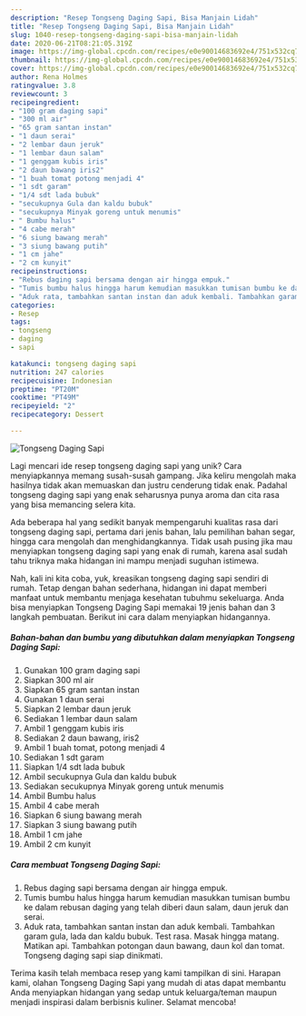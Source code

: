 ```yaml
---
description: "Resep Tongseng Daging Sapi, Bisa Manjain Lidah"
title: "Resep Tongseng Daging Sapi, Bisa Manjain Lidah"
slug: 1040-resep-tongseng-daging-sapi-bisa-manjain-lidah
date: 2020-06-21T08:21:05.319Z
image: https://img-global.cpcdn.com/recipes/e0e90014683692e4/751x532cq70/tongseng-daging-sapi-foto-resep-utama.jpg
thumbnail: https://img-global.cpcdn.com/recipes/e0e90014683692e4/751x532cq70/tongseng-daging-sapi-foto-resep-utama.jpg
cover: https://img-global.cpcdn.com/recipes/e0e90014683692e4/751x532cq70/tongseng-daging-sapi-foto-resep-utama.jpg
author: Rena Holmes
ratingvalue: 3.8
reviewcount: 3
recipeingredient:
- "100 gram daging sapi"
- "300 ml air"
- "65 gram santan instan"
- "1 daun serai"
- "2 lembar daun jeruk"
- "1 lembar daun salam"
- "1 genggam kubis iris"
- "2 daun bawang iris2"
- "1 buah tomat potong menjadi 4"
- "1 sdt garam"
- "1/4 sdt lada bubuk"
- "secukupnya Gula dan kaldu bubuk"
- "secukupnya Minyak goreng untuk menumis"
- " Bumbu halus"
- "4 cabe merah"
- "6 siung bawang merah"
- "3 siung bawang putih"
- "1 cm jahe"
- "2 cm kunyit"
recipeinstructions:
- "Rebus daging sapi bersama dengan air hingga empuk."
- "Tumis bumbu halus hingga harum kemudian masukkan tumisan bumbu ke dalam rebusan daging yang telah diberi daun salam, daun jeruk dan serai."
- "Aduk rata, tambahkan santan instan dan aduk kembali. Tambahkan garam gula, lada dan kaldu bubuk. Test rasa. Masak hingga matang. Matikan api. Tambahkan potongan daun bawang, daun kol dan tomat. Tongseng daging sapi siap dinikmati."
categories:
- Resep
tags:
- tongseng
- daging
- sapi

katakunci: tongseng daging sapi 
nutrition: 247 calories
recipecuisine: Indonesian
preptime: "PT20M"
cooktime: "PT49M"
recipeyield: "2"
recipecategory: Dessert

---
```



![Tongseng Daging Sapi](https://img-global.cpcdn.com/recipes/e0e90014683692e4/751x532cq70/tongseng-daging-sapi-foto-resep-utama.jpg)

Lagi mencari ide resep tongseng daging sapi yang unik? Cara menyiapkannya memang susah-susah gampang. Jika keliru mengolah maka hasilnya tidak akan memuaskan dan justru cenderung tidak enak. Padahal tongseng daging sapi yang enak seharusnya punya aroma dan cita rasa yang bisa memancing selera kita.

Ada beberapa hal yang sedikit banyak mempengaruhi kualitas rasa dari tongseng daging sapi, pertama dari jenis bahan, lalu pemilihan bahan segar, hingga cara mengolah dan menghidangkannya. Tidak usah pusing jika mau menyiapkan tongseng daging sapi yang enak di rumah, karena asal sudah tahu triknya maka hidangan ini mampu menjadi suguhan istimewa.




Nah, kali ini kita coba, yuk, kreasikan tongseng daging sapi sendiri di rumah. Tetap dengan bahan sederhana, hidangan ini dapat memberi manfaat untuk membantu menjaga kesehatan tubuhmu sekeluarga. Anda bisa menyiapkan Tongseng Daging Sapi memakai 19 jenis bahan dan 3 langkah pembuatan. Berikut ini cara dalam menyiapkan hidangannya.

<!--inarticleads1-->

##### Bahan-bahan dan bumbu yang dibutuhkan dalam menyiapkan Tongseng Daging Sapi:

1. Gunakan 100 gram daging sapi
1. Siapkan 300 ml air
1. Siapkan 65 gram santan instan
1. Gunakan 1 daun serai
1. Siapkan 2 lembar daun jeruk
1. Sediakan 1 lembar daun salam
1. Ambil 1 genggam kubis iris
1. Sediakan 2 daun bawang, iris2
1. Ambil 1 buah tomat, potong menjadi 4
1. Sediakan 1 sdt garam
1. Siapkan 1/4 sdt lada bubuk
1. Ambil secukupnya Gula dan kaldu bubuk
1. Sediakan secukupnya Minyak goreng untuk menumis
1. Ambil  Bumbu halus
1. Ambil 4 cabe merah
1. Siapkan 6 siung bawang merah
1. Siapkan 3 siung bawang putih
1. Ambil 1 cm jahe
1. Ambil 2 cm kunyit




<!--inarticleads2-->

##### Cara membuat Tongseng Daging Sapi:

1. Rebus daging sapi bersama dengan air hingga empuk.
1. Tumis bumbu halus hingga harum kemudian masukkan tumisan bumbu ke dalam rebusan daging yang telah diberi daun salam, daun jeruk dan serai.
1. Aduk rata, tambahkan santan instan dan aduk kembali. Tambahkan garam gula, lada dan kaldu bubuk. Test rasa. Masak hingga matang. Matikan api. Tambahkan potongan daun bawang, daun kol dan tomat. Tongseng daging sapi siap dinikmati.




Terima kasih telah membaca resep yang kami tampilkan di sini. Harapan kami, olahan Tongseng Daging Sapi yang mudah di atas dapat membantu Anda menyiapkan hidangan yang sedap untuk keluarga/teman maupun menjadi inspirasi dalam berbisnis kuliner. Selamat mencoba!

